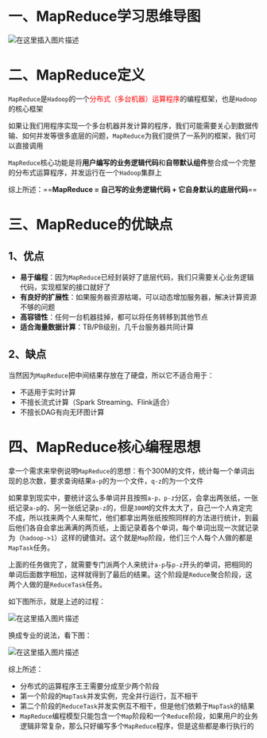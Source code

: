 

# 一、MapReduce学习思维导图

![在这里插入图片描述](https://img-blog.csdnimg.cn/20210415144857474.png?x-oss-process=image/watermark,type_ZmFuZ3poZW5naGVpdGk,shadow_10,text_aHR0cHM6Ly9ibG9nLmNzZG4ubmV0L2xlc2lsZXFpbg==,size_16,color_FFFFFF,t_70)

# 二、MapReduce定义
`MapReduce`是`Hadoop`的一个<font color='red'>分布式（多台机器）运算程序</font>的编程框架，也是`Hadoop`的核心框架

如果让我们用程序实现一个多台机器并发计算的程序，我们可能需要关心到数据传输、如何并发等很多底层的问题，`MapReduce`为我们提供了一系列的框架，我们可以直接调用

`MapReduce`核心功能是将**用户编写的业务逻辑代码**和**自带默认组件**整合成一个完整的分布式运算程序，并发运行在一个`Hadoop`集群上

综上所述：==**MapReduce = 自己写的业务逻辑代码 + 它自身默认的底层代码**==

# 三、MapReduce的优缺点

## 1、优点
- **易于编程**：因为`MapReduce`已经封装好了底层代码，我们只需要关心业务逻辑代码，实现框架的接口就好了
- **有良好的扩展性**：如果服务器资源枯竭，可以动态增加服务器，解决计算资源不够的问题
- **高容错性**：任何一台机器挂掉，都可以将任务转移到其他节点
- **适合海量数据计算**：TB/PB级别，几千台服务器共同计算


## 2、缺点
当然因为`MapReduce`把中间结果存放在了硬盘，所以它不适合用于：

- 不适用于实时计算
- 不擅长流式计算（Spark Streaming、Flink适合）
- 不擅长DAG有向无环图计算



# 四、MapReduce核心编程思想

拿一个需求来举例说明`MapReduce`的思想：有个300M的文件，统计每一个单词出现的总次数，要求查询结果`a-p`的为一个文件，`q-z`的为一个文件

如果拿到现实中，要统计这么多单词并且按照`a-p，p-z`分区，会拿出两张纸，一张纸记录`a-p`的、另一张纸记录`p-z`的，但是`300M`的文件太大了，自己一个人肯定完不成，所以找来两个人来帮忙，他们都拿出两张纸按照同样的方法进行统计，到最后他们各自会拿出满满的两页纸，上面记录着各个单词，每个单词出现一次就记录为（`hadoop->1`）这样的键值对。这个就是`Map`阶段，他们三个人每个人做的都是`MapTask`任务。

上面的任务做完了，就需要专门派两个人来统计`a-p`与`p-z`开头的单词，把相同的单词后面数字相加，这样就得到了最后的结果。这个阶段是`Reduce`聚合阶段，这两个人做的是`ReduceTask`任务。

如下图所示，就是上述的过程：

![在这里插入图片描述](https://img-blog.csdnimg.cn/2021041515313320.png?x-oss-process=image/watermark,type_ZmFuZ3poZW5naGVpdGk,shadow_10,text_aHR0cHM6Ly9ibG9nLmNzZG4ubmV0L2xlc2lsZXFpbg==,size_16,color_FFFFFF,t_70)

换成专业的说法，看下图：

![在这里插入图片描述](https://img-blog.csdnimg.cn/20210415153227666.png?x-oss-process=image/watermark,type_ZmFuZ3poZW5naGVpdGk,shadow_10,text_aHR0cHM6Ly9ibG9nLmNzZG4ubmV0L2xlc2lsZXFpbg==,size_16,color_FFFFFF,t_70)

综上所述：

- 分布式的运算程序王王需要分成至少两个阶段
- 第一个阶段的`MapTask`并发实例，完全并行运行，互不相干
- 第二个阶段的`ReduceTask`并发实例互不相干，但是他们依赖于`MapTask`的结果
- `MapReduce`编程模型只能包含一个`Map`阶段和一个`Reduce`阶段，如果用户的业务逻辑非常复杂，那么只好编写多个`MapReduce`程序，但是这些都是串行执行的



